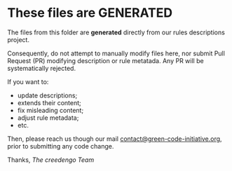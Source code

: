 # These files are GENERATED

The files from this folder are **generated** directly from our rules descriptions project.

Consequently, do not attempt to manually modify files here, nor submit Pull Request (PR) modifying description 
or rule metatada. Any PR will be systematically rejected.

If you want to:

* update descriptions;
* extends their content;
* fix misleading content;
* adjust rule metadata;
* etc.

Then, please reach us though our mail <contact@green-code-initiative.org>, prior to submitting any code change.

Thanks,
*The creedengo Team*
